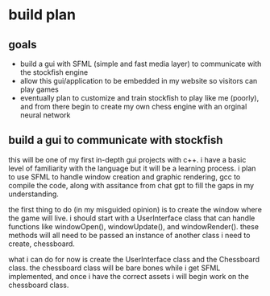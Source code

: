 # build plan
  
## goals
  * build a gui with SFML (simple and fast media layer) to communicate with the stockfish engine
  * allow this gui/application to be embedded in my website so visitors can play games
  * eventually plan to customize and train stockfish to play like me (poorly), and from there begin to create my own chess engine with an orginal neural network

## build a gui to communicate with stockfish

this will be one of my first in-depth gui projects with c++. i have a basic level of familiarity with the language but it will be a learning process. i plan to use SFML to handle window creation and graphic rendering, gcc to compile the code, along with assitance from chat gpt to fill the gaps in my understanding. 

the first thing to do (in my misguided opinion) is to create the window where the game will live. i should start with a UserInterface class that can handle functions like windowOpen(), windowUpdate(), and windowRender(). these methods will all need to be passed an instance of another class i need to create, chessboard.

what i can do for now is create the UserInterface class and the Chessboard class. the chessboard class will be bare bones while i get SFML implemented, and once i have the correct assets i will begin work on the chessboard class.